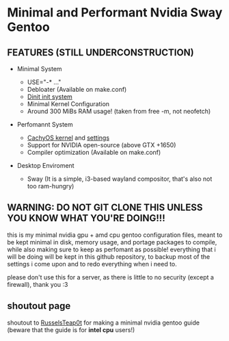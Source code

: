 # Minimal and Performant Nvidia Sway Gentoo

## FEATURES (STILL UNDERCONSTRUCTION)

- Minimal System
    - USE="-* ..."
    - Debloater (Available on make.conf)
    - [Dinit init system](https://github.com/davmac314/dinit)
    - Minimal Kernel Configuration
    - Around 300 MiBs RAM usage! (taken from free -m, not neofetch)

- Perfomannt System
    - [CachyOS kernel](https://github.com/CachyOS/linux-cachyos) and [settings](https://github.com/CachyOS/CachyOS-Settings)
    - Support for NVIDIA open-source (above GTX +1650)
    - Compiler optimization (Available on make.conf)

- Desktop Enviroment
    - Sway (It is a simple, i3-based wayland compositor, that's also not too ram-hungry)

## WARNING: DO NOT GIT CLONE THIS UNLESS YOU KNOW WHAT YOU'RE DOING!!!

this is my minimal nvidia gpu + amd cpu gentoo configuration files, meant to be kept minimal in disk, memory usage, and portage packages to compile, while also making sure to keep as perfomant as possible!
everything that i will be doing will be kept in this github repository, to backup most of the settings i come upon and to redo everything when i need to.

please don't use this for a server, as there is little to no security (except a firewall), thank you :3

## shoutout page
shoutout to [RusselsTeap0t](https://www.reddit.com/r/Gentoo/comments/150r74m/guide_hyprland_nvidia_extremely_minimal_gentoo/
) for making a minimal nvidia gentoo guide (beware that the guide is for **intel cpu** users!)


